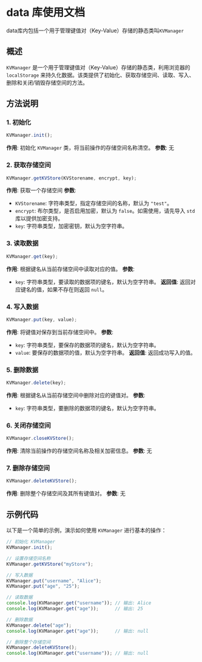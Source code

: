 # data 库使用文档

data库内包括一个用于管理键值对（Key-Value）存储的静态类叫`KVManager`

## 概述
`KVManager` 是一个用于管理键值对（Key-Value）存储的静态类，利用浏览器的 `localStorage` 来持久化数据。该类提供了初始化、获取存储空间、读取、写入、删除和关闭/销毁存储空间的方法。

## 方法说明

### 1. 初始化
```javascript
KVManager.init();
```
**作用**: 初始化 `KVManager` 类，将当前操作的存储空间名称清空。
**参数**: 无

### 2. 获取存储空间
```javascript
KVManager.getKVStore(KVStorename, encrypt, key);
```
**作用**: 获取一个存储空间
**参数**:
- `KVStorename`: 字符串类型，指定存储空间的名称，默认为 `"test"`。
- `encrypt`: 布尔类型，是否启用加密，默认为 `false`。如需使用，请先导入 `std` 库以提供加密支持。
- `key`: 字符串类型，加密密钥，默认为空字符串。

### 3. 读取数据
```javascript
KVManager.get(key);
```
**作用**: 根据键名从当前存储空间中读取对应的值。
**参数**:
- `key`: 字符串类型，要读取的数据项的键名，默认为空字符串。
**返回值**: 返回对应键名的值，如果不存在则返回 `null`。

### 4. 写入数据
```javascript
KVManager.put(key, value);
```
**作用**: 将键值对保存到当前存储空间中。
**参数**:
- `key`: 字符串类型，要保存的数据项的键名，默认为空字符串。
- `value`: 要保存的数据项的值，默认为空字符串。
**返回值**: 返回成功写入的值。

### 5. 删除数据
```javascript
KVManager.delete(key);
```
**作用**: 根据键名从当前存储空间中删除对应的键值对。
**参数**:
- `key`: 字符串类型，要删除的数据项的键名，默认为空字符串。

### 6. 关闭存储空间
```javascript
KVManager.closeKVStore();
```
**作用**: 清除当前操作的存储空间名称及相关加密信息。
**参数**: 无

### 7. 删除存储空间
```javascript
KVManager.deleteKVStore();
```
**作用**: 删除整个存储空间及其所有键值对。
**参数**: 无

## 示例代码

以下是一个简单的示例，演示如何使用 `KVManager` 进行基本的操作：

```javascript
// 初始化 KVManager
KVManager.init();

// 设置存储空间名称
KVManager.getKVStore("myStore");

// 写入数据
KVManager.put("username", "Alice");
KVManager.put("age", "25");

// 读取数据
console.log(KVManager.get("username")); // 输出: Alice
console.log(KVManager.get("age"));      // 输出: 25

// 删除数据
KVManager.delete("age");
console.log(KVManager.get("age"));      // 输出: null

// 删除整个存储空间
KVManager.deleteKVStore();
console.log(KVManager.get("username")); // 输出: null
```

